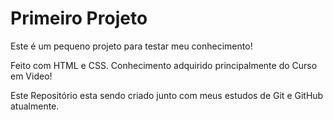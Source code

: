 # Primeiro Projeto

Este é um pequeno projeto para testar meu conhecimento!

Feito com HTML e CSS. Conhecimento adquirido principalmente do Curso em Video!

Este Repositório esta sendo criado junto com meus estudos de Git e GitHub atualmente.
